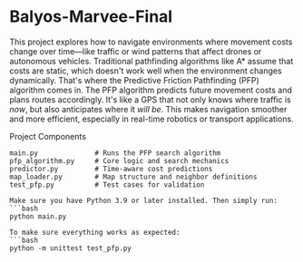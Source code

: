 # Balyos-Marvee-Final

This project explores how to navigate environments where movement costs change over time—like traffic or wind patterns that affect drones or autonomous vehicles. Traditional pathfinding algorithms like A* assume that costs are static, which doesn't work well when the environment changes dynamically. That's where the Predictive Friction Pathfinding (PFP) algorithm comes in.
The PFP algorithm predicts future movement costs and plans routes accordingly. It's like a GPS that not only knows where traffic is *now*, but also anticipates where it *will be*. This makes navigation smoother and more efficient, especially in real-time robotics or transport applications.

Project Components
```
main.py              # Runs the PFP search algorithm
pfp_algorithm.py     # Core logic and search mechanics
predictor.py         # Time-aware cost predictions
map_loader.py        # Map structure and neighbor definitions
test_pfp.py          # Test cases for validation

Make sure you have Python 3.9 or later installed. Then simply run:
```bash
python main.py

To make sure everything works as expected:
```bash
python -m unittest test_pfp.py
